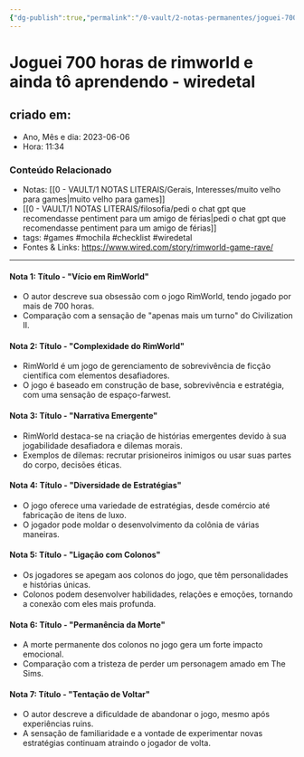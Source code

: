 ```yaml
---
{"dg-publish":true,"permalink":"/0-vault/2-notas-permanentes/joguei-700-horas-de-rimworld-e-ainda-to-aprendendo-wiredetal/","tags":["permanente","games","mochila","checklist","wiredetal"],"dgHomeLink":true,"dgShowLocalGraph":true,"dgShowFileTree":true,"dgEnableSearch":true}
---
```


# Joguei 700 horas de rimworld e ainda tô aprendendo - wiredetal

## criado em: 
-  Ano, Mês e dia: 2023-06-06
- Hora: 11:34

### Conteúdo Relacionado
- Notas: [[0 - VAULT/1 NOTAS LITERAIS/Gerais, Interesses/muito velho para games\|muito velho para games]]
- [[0 - VAULT/1 NOTAS LITERAIS/filosofia/pedi o chat gpt que recomendasse pentiment para um amigo de férias\|pedi o chat gpt que recomendasse pentiment para um amigo de férias]]
- tags: #games #mochila #checklist #wiredetal 
- Fontes & Links: https://www.wired.com/story/rimworld-game-rave/ 
---

#### Nota 1: Título - "Vício em RimWorld"
   - O autor descreve sua obsessão com o jogo RimWorld, tendo jogado por mais de 700 horas.
   - Comparação com a sensação de "apenas mais um turno" do Civilization II.

#### Nota 2: Título - "Complexidade do RimWorld"
   - RimWorld é um jogo de gerenciamento de sobrevivência de ficção científica com elementos desafiadores.
   - O jogo é baseado em construção de base, sobrevivência e estratégia, com uma sensação de espaço-farwest.

#### Nota 3: Título - "Narrativa Emergente"
   - RimWorld destaca-se na criação de histórias emergentes devido à sua jogabilidade desafiadora e dilemas morais.
   - Exemplos de dilemas: recrutar prisioneiros inimigos ou usar suas partes do corpo, decisões éticas.

#### Nota 4: Título - "Diversidade de Estratégias"
   - O jogo oferece uma variedade de estratégias, desde comércio até fabricação de itens de luxo.
   - O jogador pode moldar o desenvolvimento da colônia de várias maneiras.

#### Nota 5: Título - "Ligação com Colonos"
   - Os jogadores se apegam aos colonos do jogo, que têm personalidades e histórias únicas.
   - Colonos podem desenvolver habilidades, relações e emoções, tornando a conexão com eles mais profunda.

#### Nota 6: Título - "Permanência da Morte"
   - A morte permanente dos colonos no jogo gera um forte impacto emocional.
   - Comparação com a tristeza de perder um personagem amado em The Sims.

#### Nota 7: Título - "Tentação de Voltar"
   - O autor descreve a dificuldade de abandonar o jogo, mesmo após experiências ruins.
   - A sensação de familiaridade e a vontade de experimentar novas estratégias continuam atraindo o jogador de volta.
